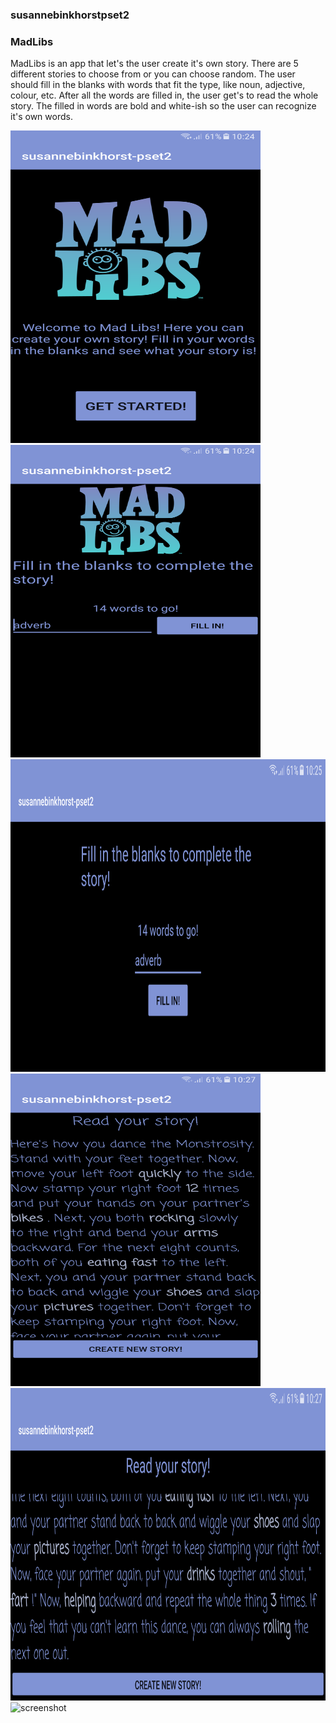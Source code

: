 ### susannebinkhorstpset2
### MadLibs

MadLibs is an app that let's the user create it's own story. There are 5 different stories to choose
from or you can choose random. The user should fill in the blanks with words that fit the type, like noun, 
adjective, colour, etc. After all the words are filled in, the user get's to read the whole story. The 
filled in words are bold and white-ish so the user can recognize it's own words.

<img src="doc/Screenshot_20171110-102434.png" alt="screenshot" width="400" height="500"/>
<img src="doc/Screenshot_20171110-102452.png" alt="screenshot" width="400" height="500"/>
<img src="doc/Screenshot_20171110-102503.png" alt="screenshot" width="600" height="500"/>
<img src="doc/Screenshot_20171110-102721.png" alt="screenshot" width="400" height="500"/>
<img src="doc/Screenshot_20171110-102732.png" alt="screenshot" width="600" height="500"/>
<img src="doc/Screenshot_20171110-102442.png" alt="screenshot" width="400" height="500"/>

